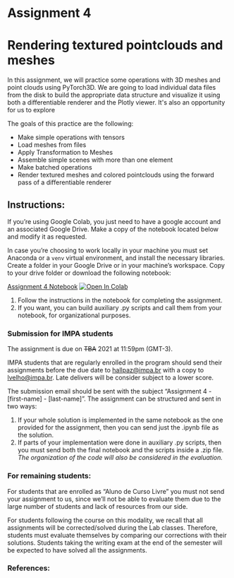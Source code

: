 # Assignment 4

# Rendering textured pointclouds and meshes

In this assignment, we will practice some operations with 3D meshes and point clouds using PyTorch3D. We are going to load individual data files from the disk to build the appropriate data structure and visualize it using both a differentiable renderer and the Plotly viewer. It's also an opportunity for us to explore 

The goals of this practice are the following:

-   Make simple operations with tensors
-   Load meshes from files
-   Apply Transformation to Meshes
-   Assemble simple scenes with more than one element
-   Make batched operations
-   Render textured meshes and colored pointclouds using the forward pass of a differentiable renderer

## Instructions:
If you’re using Google Colab, you just need to have a google account and an associated Google Drive. Make a copy of the notebook located below and modify it as requested.

In case you’re choosing to work locally in your machine you must set Anaconda or a `venv` virtual environment, and install the necessary libraries. Create a folder in your Google Drive or in your machine’s workspace. Copy to your drive folder or download the following notebook:

[Assignment 4 Notebook](https://colab.research.google.com/github/hallpaz/3dsystems21/blob/main/assignments/Assignment4.ipynb)
<a href="https://colab.research.google.com/github/hallpaz/3dsystems21/blob/main/assignments/Assignment4.ipynb" target="_parent"><img src="https://colab.research.google.com/assets/colab-badge.svg" alt="Open In Colab"/></a>

1. Follow the instructions in the notebook for completing the assignment.
2. If you want, you can build auxiliary .py scripts and call them from your notebook, for organizational purposes.

### Submission for IMPA students
The assignment is due on ~~TBA~~ 2021 at 11:59pm (GMT-3).

IMPA students that are regularly enrolled in the program should send their assignments before the due date to [hallpaz@impa.br](mailto:hallpaz@impa.br) with a copy to [lvelho@impa.br](mailto:lvelho@impa.br). Late delivers will be consider subject to a lower score.

The submission email should be sent with the subject “Assignment 4 - [first-name] - [last-name]”. The assignment can be structured and sent in two ways:

1. If your whole solution is implemented in the same notebook as the one provided for the assignment, then you can send just the .ipynb file as the solution. 
2. If parts of your implementation were done in auxiliary .py scripts, then you must send both the final notebook and the scripts inside a .zip file.
*The organization of the code will also be considered in the evaluation.*

### For remaining students:
For students that are enrolled as “Aluno de Curso Livre” you must not send your assignment to us, since we’ll not be able to evaluate them due to the large number of students and lack of resources from our side.

For students following the course on this modality, we recall that all assignments will be corrected/solved during the Lab classes. Therefore, students must evaluate themselves by comparing our corrections with their solutions. Students taking the writing exam at the end of the semester will be expected to have solved all the assignments.

### References:
<!--stackedit_data:
eyJoaXN0b3J5IjpbLTIxMTU4MTU2NzEsMTM0OTQzMjE2OV19
-->